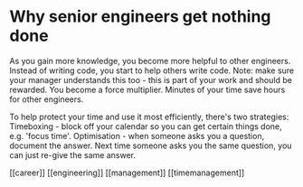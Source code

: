 # Why senior engineers get nothing done

As you gain more knowledge, you become more helpful to other engineers. Instead of writing code, you start to help others write code. Note: make sure your manager understands this too - this is part of your work and should be rewarded.
You become a force multiplier. Minutes of your time save hours for other engineers.

To help protect your time and use it most efficiently, there's two strategies:
Timeboxing - block off your calendar so you can get certain things done, e.g. 'focus time'.
Optimisation - when someone asks you a question, document the answer. Next time someone asks you the same question, you can just re-give the same answer.

[[career]]
[[engineering]]
[[management]]
[[timemanagement]]